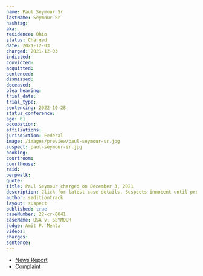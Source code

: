 ```yaml
---
name: Paul Seymour Sr
lastName: Seymour Sr
hashtag:
aka:
residence: Ohio
status: Charged
date: 2021-12-03
charged: 2021-12-03
indicted:
convicted:
acquitted:
sentenced:
dismissed:
deceased:
plea_hearing:
trial_date:
trial_type:
sentencing: 2022-10-28
status_conference:
age: 61
occupation:
affiliations:
jurisdiction: Federal
image: /images/preview/paul-seymour-sr.jpg
suspect: paul-seymour-sr.jpg
booking:
courtroom:
courthouse:
raid:
perpwalk:
quote:
title: Paul Seymour charged on December 3, 2021
description: Click for latest case details. Suspects innocent until proven guilty.
author: seditiontrack
layout: suspect
published: true
caseNumber: 22-cr-0041
caseName: USA v. SEYMOUR
judge: Amit P. Mehta
videos:
charges:
sentence:
---
```

- [News Report](https://www.cincinnati.com/story/news/crime/2021/12/17/january-6-butler-county-men-charged-capitol-attack/8943857002/)
- [Complaint](https://extremism.gwu.edu/sites/g/files/zaxdzs2191/f/Paul%20Lee%20Seymour%20Sr.%20and%20Jr.%20Criminal%20Complaint.pdf)
